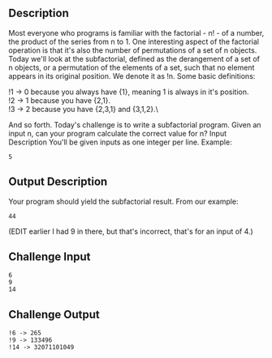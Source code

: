 ## Description
Most everyone who programs is familiar with the factorial - n! - of a number, the product of the series from n to 1. One interesting aspect of the factorial operation is that it's also the number of permutations of a set of n objects.
Today we'll look at the subfactorial, defined as the derangement of a set of n objects, or a permutation of the elements of a set, such that no element appears in its original position. We denote it as !n.
Some basic definitions:

!1 -> 0 because you always have {1}, meaning 1 is always in it's position.\
!2 -> 1 because you have {2,1}.\
!3 -> 2 because you have {2,3,1} and {3,1,2}.\

And so forth.
Today's challenge is to write a subfactorial program. Given an input n, can your program calculate the correct value for n?
Input Description
You'll be given inputs as one integer per line. Example:

    5
    
## Output Description
Your program should yield the subfactorial result. From our example:

    44
    
(EDIT earlier I had 9 in there, but that's incorrect, that's for an input of 4.)
## Challenge Input
    6
    9
    14
## Challenge Output

    !6 -> 265
    !9 -> 133496
    !14 -> 32071101049

